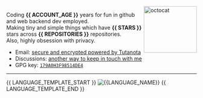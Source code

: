 <img align="right" width="140" height="123" alt="octocat" src="https://raw.githubusercontent.com/SegoCode/SegoCode/main/media/mona-loading-edited-apng.png">

Coding **{{ ACCOUNT_AGE }}** years for fun in github and web backend dev employed.<br/>
Making tiny and simple things which have **{{ STARS }}** stars across **{{ REPOSITORIES }}** repositories.<br/>
Also, highly obsession with privacy.<br/>


- Email: [secure and encrypted powered by Tutanota](https://segocode.github.io/SegoCode/)
- Discussions: [another way to keep in touch with me](https://github.com/SegoCode/SegoCode/discussions/categories/keep-in-touch)
- GPG key: [`179A0H3F98514DE4`](https://segocode.github.io/SegoCode/)

----

{{ LANGUAGE_TEMPLATE_START }}
![{{LANGUAGE_NAME}}](https://img.shields.io/static/v1?style=flat-square&label=%E2%A0%80&color=36393e&labelColor={{LANGUAGE_COLOR:uri}}&message={{LANGUAGE_NAME:uri}}%EF%B8%B1{{LANGUAGE_PERCENT:uri}}%25)
{{ LANGUAGE_TEMPLATE_END }}
